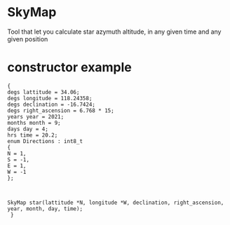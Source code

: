 # SkyMap
Tool that let you calculate star azymuth altitude, in any given time and any given position




# constructor example 
    {
    degs lattitude = 34.06;
    degs longitude = 118.24358;
    degs declination = -16.7424;
    degs right_ascension = 6.768 * 15;
    years year = 2021;
    months month = 9;
    days day = 4;
    hrs time = 20.2;
    enum Directions : int8_t
    {
    N = 1,
    S = -1,
    E = 1,
    W = -1
    };
    


    SkyMap star(lattitude *N, longitude *W, declination, right_ascension, year, month, day, time);
     }


